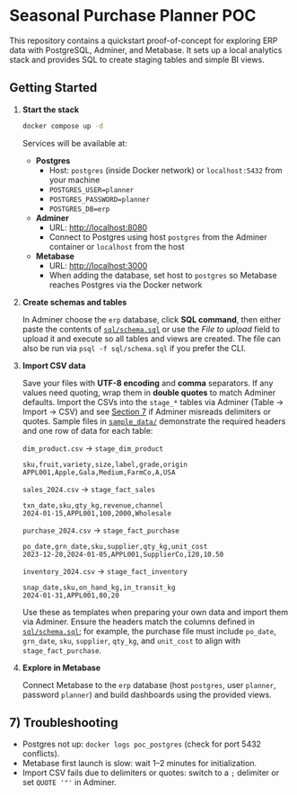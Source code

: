 # Seasonal Purchase Planner POC

This repository contains a quickstart proof-of-concept for exploring ERP data with PostgreSQL, Adminer, and Metabase. It sets up a local analytics stack and provides SQL to create staging tables and simple BI views.

## Getting Started

1. **Start the stack**
   ```bash
   docker compose up -d
   ```
   Services will be available at:
   - **Postgres**
     - Host: `postgres` (inside Docker network) or `localhost:5432` from your machine
     - `POSTGRES_USER=planner`
     - `POSTGRES_PASSWORD=planner`
     - `POSTGRES_DB=erp`
   - **Adminer**
     - URL: [http://localhost:8080](http://localhost:8080)
     - Connect to Postgres using host `postgres` from the Adminer container or `localhost` from the host
   - **Metabase**
     - URL: [http://localhost:3000](http://localhost:3000)
     - When adding the database, set host to `postgres` so Metabase reaches Postgres via the Docker network

2. **Create schemas and tables**

   In Adminer choose the `erp` database, click **SQL command**, then either paste the contents of [`sql/schema.sql`](sql/schema.sql) or use the *File to upload* field to upload it and execute so all tables and views are created. The file can also be run via `psql -f sql/schema.sql` if you prefer the CLI.

3. **Import CSV data**

    Save your files with **UTF-8 encoding** and **comma** separators. If any values need quoting, wrap them in **double quotes** to match Adminer defaults. Import the CSVs into the `stage_*` tables via Adminer (Table → Import → CSV) and see [Section 7](#7-troubleshooting) if Adminer misreads delimiters or quotes. Sample files in [`sample_data/`](sample_data/) demonstrate the required headers and one row of data for each table:

    `dim_product.csv` → `stage_dim_product`

    ```csv
    sku,fruit,variety,size,label,grade,origin
    APPL001,Apple,Gala,Medium,FarmCo,A,USA
    ```

    `sales_2024.csv` → `stage_fact_sales`

    ```csv
    txn_date,sku,qty_kg,revenue,channel
    2024-01-15,APPL001,100,2000,Wholesale
    ```

    `purchase_2024.csv` → `stage_fact_purchase`

    ```csv
    po_date,grn_date,sku,supplier,qty_kg,unit_cost
    2023-12-20,2024-01-05,APPL001,SupplierCo,120,10.50
    ```

    `inventory_2024.csv` → `stage_fact_inventory`

    ```csv
    snap_date,sku,on_hand_kg,in_transit_kg
    2024-01-31,APPL001,80,20
    ```

    Use these as templates when preparing your own data and import them via Adminer. Ensure the headers match the columns defined in [`sql/schema.sql`](sql/schema.sql); for example, the purchase file must include `po_date`, `grn_date`, `sku`, `supplier`, `qty_kg`, and `unit_cost` to align with `stage_fact_purchase`.

4. **Explore in Metabase**

   Connect Metabase to the `erp` database (host `postgres`, user `planner`, password `planner`) and build dashboards using the provided views.


## 7) Troubleshooting

- Postgres not up: `docker logs poc_postgres` (check for port 5432 conflicts).
- Metabase first launch is slow: wait 1–2 minutes for initialization.
- Import CSV fails due to delimiters or quotes: switch to a `;` delimiter or set `QUOTE '"'` in Adminer.
